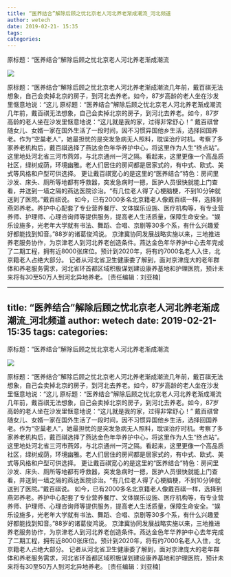 ```yaml
---
title: “医养结合”解除后顾之忧北京老人河北养老渐成潮流_河北频道
author: wetech
date: 2019-02-21- 15:35
tags: 
categories: 
---
```

原标题：“医养结合”解除后顾之忧北京老人河北养老渐成潮流
<!-- more -->
                
<img align="center" border="0" src="http://p2.ifengimg.com/a/2016/0810/204c433878d5cf9size1_w16_h16.png" />
                
            
原标题：“医养结合”解除后顾之忧北京老人河北养老渐成潮流几年前，戴百祺无法想象，自己会卖掉北京的房子，到河北去养老。如今，87岁高龄的老人坐在沙发里惬意地说：“这儿
原标题：“医养结合”解除后顾之忧北京老人河北养老渐成潮流
几年前，戴百祺无法想象，自己会卖掉北京的房子，到河北去养老。如今，87岁高龄的老人坐在沙发里惬意地说：“这儿就是我的家，过得非常舒心！”
戴百祺曾随女儿、女婿一家在国外生活了一段时间，因不习惯异国他乡生活，选择回国养老。作为“空巢老人”，她最担忧的是突发急病无人照料，耽误治疗时机。考察了多家养老机构后，戴百祺选择了燕达金色年华养护中心，将这里作为人生“终点站”。
这里地处河北省三河市燕郊，与北京通州一河之隔。看起来，这里更像一个高品质社区，绿树成荫，环境幽雅。老人们居住的房间都是居家式的，有中式、欧式、美式等风格和户型可供选择。
更让戴百祺宽心的是这里的“医养结合”特色：房间里沙发、床头、厕所等地都有呼救器，突发急病时一摁，医护人员很快就能上门查看，并送到一墙之隔的燕达医院诊治。“有几位老人得了心梗脑梗，不到10分钟就送到了医院。”戴百祺说。
如今，已有2000多名北京籍老人像戴百祺一样，选择到燕郊养老。养护中心配套了专业营养餐厅、文体娱乐设施、医疗机构等，有专业营养师、护理师、心理咨询师等提供服务，提高老人生活质量，保障生命安全。“娱乐设施多，光老年大学就有书法、舞蹈、合唱、京剧等30多个系，有什么兴趣爱好都能找到知音。”88岁的诸葛俊鸿说。
京津冀协同发展战略实施以来，三地推进养老服务协作，为京津老人到河北养老创造条件。燕达金色年华养护中心去年完成了二期工程，拥有近8000张床位。预计到2020年，将有约7000名老人入住，北京籍老人占绝大部分。
记者从河北省卫生健康委了解到，面对京津庞大的老年群体和养老服务需求，河北省环首都区域积极谋划建设康养基地和护理医院，预计未来将有30至50万人到河北异地养老。
[责任编辑：刘亚楠]
            
---
title: “医养结合”解除后顾之忧北京老人河北养老渐成潮流_河北频道
author: wetech
date: 2019-02-21- 15:35
tags: 
categories: 
---
原标题：“医养结合”解除后顾之忧北京老人河北养老渐成潮流
<!-- more -->
                
<img align="center" border="0" src="http://p2.ifengimg.com/a/2016/0810/204c433878d5cf9size1_w16_h16.png" />
                
            
原标题：“医养结合”解除后顾之忧北京老人河北养老渐成潮流几年前，戴百祺无法想象，自己会卖掉北京的房子，到河北去养老。如今，87岁高龄的老人坐在沙发里惬意地说：“这儿
原标题：“医养结合”解除后顾之忧北京老人河北养老渐成潮流
几年前，戴百祺无法想象，自己会卖掉北京的房子，到河北去养老。如今，87岁高龄的老人坐在沙发里惬意地说：“这儿就是我的家，过得非常舒心！”
戴百祺曾随女儿、女婿一家在国外生活了一段时间，因不习惯异国他乡生活，选择回国养老。作为“空巢老人”，她最担忧的是突发急病无人照料，耽误治疗时机。考察了多家养老机构后，戴百祺选择了燕达金色年华养护中心，将这里作为人生“终点站”。
这里地处河北省三河市燕郊，与北京通州一河之隔。看起来，这里更像一个高品质社区，绿树成荫，环境幽雅。老人们居住的房间都是居家式的，有中式、欧式、美式等风格和户型可供选择。
更让戴百祺宽心的是这里的“医养结合”特色：房间里沙发、床头、厕所等地都有呼救器，突发急病时一摁，医护人员很快就能上门查看，并送到一墙之隔的燕达医院诊治。“有几位老人得了心梗脑梗，不到10分钟就送到了医院。”戴百祺说。
如今，已有2000多名北京籍老人像戴百祺一样，选择到燕郊养老。养护中心配套了专业营养餐厅、文体娱乐设施、医疗机构等，有专业营养师、护理师、心理咨询师等提供服务，提高老人生活质量，保障生命安全。“娱乐设施多，光老年大学就有书法、舞蹈、合唱、京剧等30多个系，有什么兴趣爱好都能找到知音。”88岁的诸葛俊鸿说。
京津冀协同发展战略实施以来，三地推进养老服务协作，为京津老人到河北养老创造条件。燕达金色年华养护中心去年完成了二期工程，拥有近8000张床位。预计到2020年，将有约7000名老人入住，北京籍老人占绝大部分。
记者从河北省卫生健康委了解到，面对京津庞大的老年群体和养老服务需求，河北省环首都区域积极谋划建设康养基地和护理医院，预计未来将有30至50万人到河北异地养老。
[责任编辑：刘亚楠]
            
